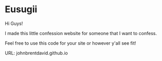# Eusugii
Hi Guys!

I made this little confession website for someone that I want to confess. 

Feel free to use this code for your site or however y'all see fit! 

URL: johnbrentdavid.github.io
